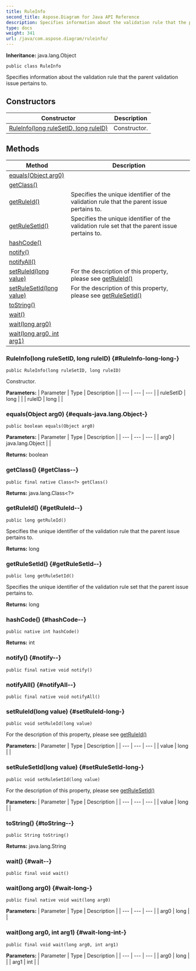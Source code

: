 ```yaml
---
title: RuleInfo
second_title: Aspose.Diagram for Java API Reference
description: Specifies information about the validation rule that the parent validation issue pertains to.
type: docs
weight: 341
url: /java/com.aspose.diagram/ruleinfo/
---
```


**Inheritance:**
java.lang.Object
```
public class RuleInfo
```

Specifies information about the validation rule that the parent validation issue pertains to.
## Constructors

| Constructor | Description |
| --- | --- |
| [RuleInfo(long ruleSetID, long ruleID)](#RuleInfo-long-long-) | Constructor. |
## Methods

| Method | Description |
| --- | --- |
| [equals(Object arg0)](#equals-java.lang.Object-) |  |
| [getClass()](#getClass--) |  |
| [getRuleId()](#getRuleId--) | Specifies the unique identifier of the validation rule that the parent issue pertains to. |
| [getRuleSetId()](#getRuleSetId--) | Specifies the unique identifier of the validation rule set that the parent issue pertains to. |
| [hashCode()](#hashCode--) |  |
| [notify()](#notify--) |  |
| [notifyAll()](#notifyAll--) |  |
| [setRuleId(long value)](#setRuleId-long-) | For the description of this property, please see [getRuleId()](../../com.aspose.diagram/ruleinfo\#getRuleId--) |
| [setRuleSetId(long value)](#setRuleSetId-long-) | For the description of this property, please see [getRuleSetId()](../../com.aspose.diagram/ruleinfo\#getRuleSetId--) |
| [toString()](#toString--) |  |
| [wait()](#wait--) |  |
| [wait(long arg0)](#wait-long-) |  |
| [wait(long arg0, int arg1)](#wait-long-int-) |  |
### RuleInfo(long ruleSetID, long ruleID) {#RuleInfo-long-long-}
```
public RuleInfo(long ruleSetID, long ruleID)
```


Constructor.

**Parameters:**
| Parameter | Type | Description |
| --- | --- | --- |
| ruleSetID | long |  |
| ruleID | long |  |

### equals(Object arg0) {#equals-java.lang.Object-}
```
public boolean equals(Object arg0)
```




**Parameters:**
| Parameter | Type | Description |
| --- | --- | --- |
| arg0 | java.lang.Object |  |

**Returns:**
boolean
### getClass() {#getClass--}
```
public final native Class<?> getClass()
```




**Returns:**
java.lang.Class<?>
### getRuleId() {#getRuleId--}
```
public long getRuleId()
```


Specifies the unique identifier of the validation rule that the parent issue pertains to.

**Returns:**
long
### getRuleSetId() {#getRuleSetId--}
```
public long getRuleSetId()
```


Specifies the unique identifier of the validation rule set that the parent issue pertains to.

**Returns:**
long
### hashCode() {#hashCode--}
```
public native int hashCode()
```




**Returns:**
int
### notify() {#notify--}
```
public final native void notify()
```




### notifyAll() {#notifyAll--}
```
public final native void notifyAll()
```




### setRuleId(long value) {#setRuleId-long-}
```
public void setRuleId(long value)
```


For the description of this property, please see [getRuleId()](../../com.aspose.diagram/ruleinfo\#getRuleId--)

**Parameters:**
| Parameter | Type | Description |
| --- | --- | --- |
| value | long |  |

### setRuleSetId(long value) {#setRuleSetId-long-}
```
public void setRuleSetId(long value)
```


For the description of this property, please see [getRuleSetId()](../../com.aspose.diagram/ruleinfo\#getRuleSetId--)

**Parameters:**
| Parameter | Type | Description |
| --- | --- | --- |
| value | long |  |

### toString() {#toString--}
```
public String toString()
```




**Returns:**
java.lang.String
### wait() {#wait--}
```
public final void wait()
```




### wait(long arg0) {#wait-long-}
```
public final native void wait(long arg0)
```




**Parameters:**
| Parameter | Type | Description |
| --- | --- | --- |
| arg0 | long |  |

### wait(long arg0, int arg1) {#wait-long-int-}
```
public final void wait(long arg0, int arg1)
```




**Parameters:**
| Parameter | Type | Description |
| --- | --- | --- |
| arg0 | long |  |
| arg1 | int |  |

